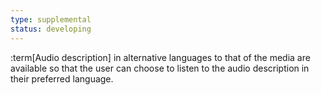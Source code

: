 ```yaml
---
type: supplemental
status: developing
---
```


:term[Audio description] in alternative languages to that of the media are available so that the user can choose to listen to the audio description in their preferred language.